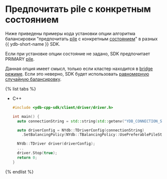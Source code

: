 # Предпочитать pile c конкретным состоянием

Ниже приведены примеры кода установки опции алгоритма балансировки "предпочитать [pile](../../concepts/glossary.md#pile) c конкретным [состоянием](../../concepts/bridge.md#pile-states)" в разных {{ ydb-short-name }} SDK.

Если при установке опции состояние не задано, SDK предпочитает PRIMARY [pile](../../concepts/glossary.md#pile).

Данная опция имеет смысл, только если кластер находится в [bridge режиме](../../concepts/bridge.md). Если это неверно, SDK будет использовать [равномерную случайную балансировку](./balancing-random-choice.md).

{% list tabs %}

- С++

  ```cpp
  #include <ydb-cpp-sdk/client/driver/driver.h>

  int main() {
    auto connectionString = std::string(std::getenv("YDB_CONNECTION_STRING"));

    auto driverConfig = NYdb::TDriverConfig(connectionString)
      .SetBalancingPolicy(NYdb::TBalancingPolicy::UsePreferablePileState(NYdb::EPileState::PRIMARY));

    NYdb::TDriver driver(driverConfig);
    ...
    driver.Stop(true);
    return 0;
  }
  ```

{% endlist %}
